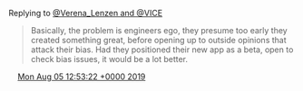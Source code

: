 Replying to [@Verena\_Lenzen and @VICE](https://twitter.com/Verena_Lenzen/status/1158349589214367745)

> Basically, the problem is engineers ego, they presume too early they created something great, before opening up to outside opinions that attack their bias\. Had they positioned their new app as a beta, open to check bias issues, it would be a lot better\.

<img src="../../media/tweet.ico" width="12" /> [Mon Aug 05 12:53:22 +0000 2019](https://twitter.com/DromerDenker/status/1158360344806461446)